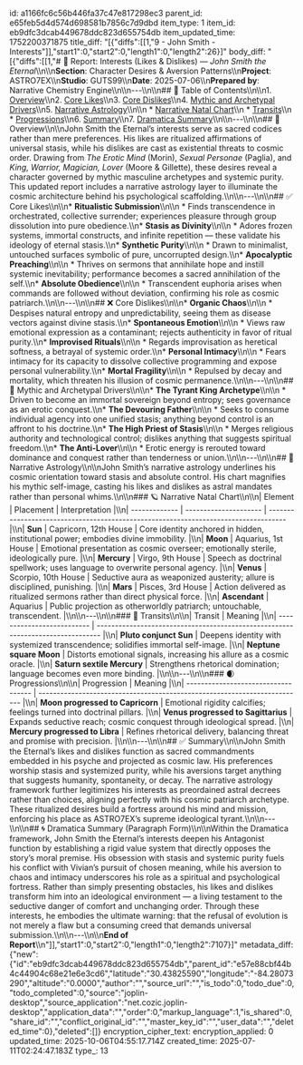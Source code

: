 id: a1166fc6c56b446fa37c47e817298ec3
parent_id: e65feb5d4d574d698581b7856c7d9dbd
item_type: 1
item_id: eb9dfc3dcab449678ddc823d655754db
item_updated_time: 1752200371875
title_diff: "[{\"diffs\":[[1,\"9 - John Smith - Interests\"]],\"start1\":0,\"start2\":0,\"length1\":0,\"length2\":26}]"
body_diff: "[{\"diffs\":[[1,\"# 📘 Report: Interests (Likes & Dislikes) — *John Smith the Eternal*\\\n\\\n**Section**: Character Desires & Aversion Patterns\\\n**Project**: ASTRO7EX\\\n**Studio**: GUTS99\\\n**Date**: 2025-07-06\\\n**Prepared by**: Narrative Chemistry Engine\\\n\\\n---\\\n\\\n## 📓 Table of Contents\\\n\\\n1. [Overview](#overview)\\\n2. [Core Likes](#core-likes)\\\n3. [Core Dislikes](#core-dislikes)\\\n4. [Mythic and Archetypal Drivers](#mythic-and-archetypal-drivers)\\\n5. [Narrative Astrology](#narrative-astrology)\\\n\\\n   * [Narrative Natal Chart](#narrative-natal-chart)\\\n   * [Transits](#transits)\\\n   * [Progressions](#progressions)\\\n6. [Summary](#summary)\\\n7. [Dramatica Summary](#dramatica-summary)\\\n\\\n---\\\n\\\n## 🧠 Overview\\\n\\\nJohn Smith the Eternal’s interests serve as sacred codices rather than mere preferences. His likes are ritualized affirmations of universal stasis, while his dislikes are cast as existential threats to cosmic order. Drawing from *The Erotic Mind* (Morin), *Sexual Personae* (Paglia), and *King, Warrior, Magician, Lover* (Moore & Gillette), these desires reveal a character governed by mythic masculine archetypes and systemic purity. This updated report includes a narrative astrology layer to illuminate the cosmic architecture behind his psychological scaffolding.\\\n\\\n---\\\n\\\n## ✅ Core Likes\\\n\\\n* **Ritualistic Submission**\\\n\\\n  * Finds transcendence in orchestrated, collective surrender; experiences pleasure through group dissolution into pure obedience.\\\n* **Stasis as Divinity**\\\n\\\n  * Adores frozen systems, immortal constructs, and infinite repetition — these validate his ideology of eternal stasis.\\\n* **Synthetic Purity**\\\n\\\n  * Drawn to minimalist, untouched surfaces symbolic of pure, uncorrupted design.\\\n* **Apocalyptic Preaching**\\\n\\\n  * Thrives on sermons that annihilate hope and instill systemic inevitability; performance becomes a sacred annihilation of the self.\\\n* **Absolute Obedience**\\\n\\\n  * Transcendent euphoria arises when commands are followed without deviation, confirming his role as cosmic patriarch.\\\n\\\n---\\\n\\\n## ❌ Core Dislikes\\\n\\\n* **Organic Chaos**\\\n\\\n  * Despises natural entropy and unpredictability, seeing them as disease vectors against divine stasis.\\\n* **Spontaneous Emotion**\\\n\\\n  * Views raw emotional expression as a contaminant; rejects authenticity in favor of ritual purity.\\\n* **Improvised Rituals**\\\n\\\n  * Regards improvisation as heretical softness, a betrayal of systemic order.\\\n* **Personal Intimacy**\\\n\\\n  * Fears intimacy for its capacity to dissolve collective programming and expose personal vulnerability.\\\n* **Mortal Fragility**\\\n\\\n  * Repulsed by decay and mortality, which threaten his illusion of cosmic permanence.\\\n\\\n---\\\n\\\n## 🧬 Mythic and Archetypal Drivers\\\n\\\n* **The Tyrant King Archetype**\\\n\\\n  * Driven to become an immortal sovereign beyond entropy; sees governance as an erotic conquest.\\\n* **The Devouring Father**\\\n\\\n  * Seeks to consume individual agency into one unified stasis; anything beyond control is an affront to his doctrine.\\\n* **The High Priest of Stasis**\\\n\\\n  * Merges religious authority and technological control; dislikes anything that suggests spiritual freedom.\\\n* **The Anti-Lover**\\\n\\\n  * Erotic energy is rerouted toward dominance and conquest rather than tenderness or union.\\\n\\\n---\\\n\\\n## 🔮 Narrative Astrology\\\n\\\nJohn Smith’s narrative astrology underlines his cosmic orientation toward stasis and absolute control. His chart magnifies his mythic self-image, casting his likes and dislikes as astral mandates rather than personal whims.\\\n\\\n### 🪐 Narrative Natal Chart\\\n\\\n| Element       | Placement             | Interpretation                                                                      |\\\n| ------------- | --------------------- | ----------------------------------------------------------------------------------- |\\\n| **Sun**       | Capricorn, 12th House | Core identity anchored in hidden, institutional power; embodies divine immobility.  |\\\n| **Moon**      | Aquarius, 1st House   | Emotional presentation as cosmic overseer; emotionally sterile, ideologically pure. |\\\n| **Mercury**   | Virgo, 9th House      | Speech as doctrinal spellwork; uses language to overwrite personal agency.          |\\\n| **Venus**     | Scorpio, 10th House   | Seductive aura as weaponized austerity; allure is disciplined, punishing.           |\\\n| **Mars**      | Pisces, 3rd House     | Action delivered as ritualized sermons rather than direct physical force.           |\\\n| **Ascendant** | Aquarius              | Public projection as otherworldly patriarch; untouchable, transcendent.             |\\\n\\\n---\\\n\\\n### 🌊 Transits\\\n\\\n| Transit                    | Meaning                                                                         |\\\n| -------------------------- | ------------------------------------------------------------------------------- |\\\n| **Pluto conjunct Sun**     | Deepens identity with systemized transcendence; solidifies immortal self-image. |\\\n| **Neptune square Moon**    | Distorts emotional signals, increasing his allure as a cosmic oracle.           |\\\n| **Saturn sextile Mercury** | Strengthens rhetorical domination; language becomes even more binding.          |\\\n\\\n---\\\n\\\n### 🌒 Progressions\\\n\\\n| Progression                         | Meaning                                                                   |\\\n| ----------------------------------- | ------------------------------------------------------------------------- |\\\n| **Moon progressed to Capricorn**    | Emotional rigidity calcifies; feelings turned into doctrinal pillars.     |\\\n| **Venus progressed to Sagittarius** | Expands seductive reach; cosmic conquest through ideological spread.      |\\\n| **Mercury progressed to Libra**     | Refines rhetorical delivery, balancing threat and promise with precision. |\\\n\\\n---\\\n\\\n## ✅ Summary\\\n\\\nJohn Smith the Eternal’s likes and dislikes function as sacred commandments embedded in his psyche and projected as cosmic law. His preferences worship stasis and systemized purity, while his aversions target anything that suggests humanity, spontaneity, or decay. The narrative astrology framework further legitimizes his interests as preordained astral decrees rather than choices, aligning perfectly with his cosmic patriarch archetype. These ritualized desires build a fortress around his mind and mission, enforcing his place as ASTRO7EX’s supreme ideological tyrant.\\\n\\\n---\\\n\\\n## 🌀 Dramatica Summary (Paragraph Form)\\\n\\\nWithin the Dramatica framework, John Smith the Eternal’s interests deepen his Antagonist function by establishing a rigid value system that directly opposes the story’s moral premise. His obsession with stasis and systemic purity fuels his conflict with Vivian’s pursuit of chosen meaning, while his aversion to chaos and intimacy underscores his role as a spiritual and psychological fortress. Rather than simply presenting obstacles, his likes and dislikes transform him into an ideological environment — a living testament to the seductive danger of comfort and unchanging order. Through these interests, he embodies the ultimate warning: that the refusal of evolution is not merely a flaw but a consuming creed that demands universal submission.\\\n\\\n---\\\n\\\n**End of Report**\\\n\"]],\"start1\":0,\"start2\":0,\"length1\":0,\"length2\":7107}]"
metadata_diff: {"new":{"id":"eb9dfc3dcab449678ddc823d655754db","parent_id":"e57e88cbf44b4c44904c68e21e6e3cd6","latitude":"30.43825590","longitude":"-84.28073290","altitude":"0.0000","author":"","source_url":"","is_todo":0,"todo_due":0,"todo_completed":0,"source":"joplin-desktop","source_application":"net.cozic.joplin-desktop","application_data":"","order":0,"markup_language":1,"is_shared":0,"share_id":"","conflict_original_id":"","master_key_id":"","user_data":"","deleted_time":0},"deleted":[]}
encryption_cipher_text: 
encryption_applied: 0
updated_time: 2025-10-06T04:55:17.714Z
created_time: 2025-07-11T02:24:47.183Z
type_: 13